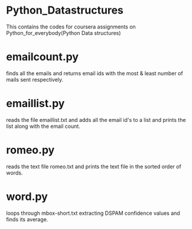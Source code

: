 # Python_Datastructures
This contains the codes for  coursera assignments on Python_for_everybody(Python Data structures)

# emailcount.py
finds all the emails and returns email ids with the most & least number of mails sent respectively.

# emaillist.py
reads the file emaillist.txt and adds all the email id's to a list and prints the list along with the email count.

# romeo.py
reads the text file romeo.txt and prints the text file in the sorted order of words.

# word.py
loops through mbox-short.txt extracting DSPAM confidence values and finds its average.


